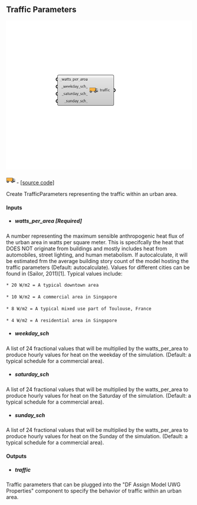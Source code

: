 ## Traffic Parameters

![](../../images/components/Traffic_Parameters.png)

![](../../images/icons/Traffic_Parameters.png) - [[source code]](https://github.com/ladybug-tools/dragonfly-grasshopper/blob/master/dragonfly_grasshopper/src//DF%20Traffic%20Parameters.py)


Create TrafficParameters representing the traffic within an urban area. 



#### Inputs
* ##### watts_per_area [Required]
A number representing the maximum sensible anthropogenic heat flux of the urban area in watts per square meter. This is specifcally the heat that DOES NOT originate from buildings and mostly includes heat from automobiles, street lighting, and human metabolism. If autocalculate, it will be estimated frm the average building story count of the model hosting the traffic parameters (Default: autocalculate). Values for different cities can be found in (Sailor, 2011)[1]. Typical values include: 

    * 20 W/m2 = A typical downtown area

    * 10 W/m2 = A commercial area in Singapore

    * 8 W/m2 = A typical mixed use part of Toulouse, France

    * 4 W/m2 = A residential area in Singapore
* ##### weekday_sch 
A list of 24 fractional values that will be multiplied by the watts_per_area to produce hourly values for heat on the weekday of the simulation. (Default: a typical schedule for a commercial area). 
* ##### saturday_sch 
A list of 24 fractional values that will be multiplied by the watts_per_area to produce hourly values for heat on the Saturday of the simulation. (Default: a typical schedule for a commercial area). 
* ##### sunday_sch 
A list of 24 fractional values that will be multiplied by the watts_per_area to produce hourly values for heat on the Sunday of the simulation. (Default: a typical schedule for a commercial area). 

#### Outputs
* ##### traffic
Traffic parameters that can be plugged into the "DF Assign Model UWG Properties" component to specify the behavior of traffic within an urban area. 